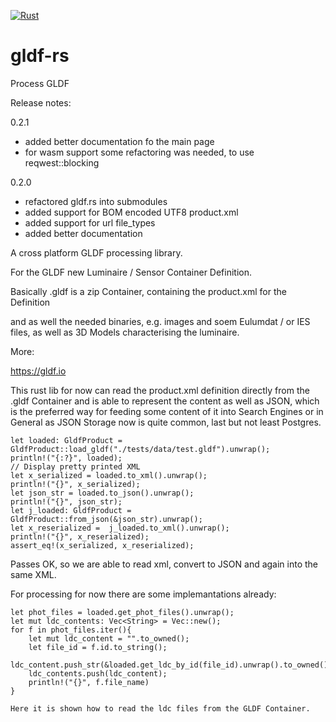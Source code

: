 [![Rust](https://github.com/holg/gldf-rs/actions/workflows/rust.yml/badge.svg)](https://github.com/holg/gldf-rs/actions/workflows/rust.yml)


# gldf-rs
Process GLDF

Release notes:

0.2.1
- added better documentation fo the main page
- for wasm support some refactoring was needed, to use reqwest::blocking 


0.2.0 
- refactored gldf.rs into submodules
- added support for BOM encoded UTF8 product.xml
- added support for url file_types
- added better documentation

A cross platform GLDF processing library.

For the GLDF new Luminaire / Sensor Container Definition.

Basically .gldf is a zip Container, containing the product.xml for the Definition

and as well the needed binaries, e.g. images and soem Eulumdat / or IES files,
as well as 3D Models characterising the luminaire.

More:

https://gldf.io

This rust lib for now can read the product.xml definition directly from the .gldf Container
and is able to represent the content as well as JSON, which is the preferred way for feeding some content of it
into Search Engines or in General as JSON Storage now is quite common, last but not least Postgres.


    let loaded: GldfProduct = GldfProduct::load_gldf("./tests/data/test.gldf").unwrap();
    println!("{:?}", loaded);
    // Display pretty printed XML
    let x_serialized = loaded.to_xml().unwrap();
    println!("{}", x_serialized);
    let json_str = loaded.to_json().unwrap();
    println!("{}", json_str);
    let j_loaded: GldfProduct = GldfProduct::from_json(&json_str).unwrap();
    let x_reserialized =  j_loaded.to_xml().unwrap();
    println!("{}", x_reserialized);
    assert_eq!(x_serialized, x_reserialized);

Passes OK, so we are able to read xml, convert to JSON and again into the same XML.

For processing for now there are some implemantations already:

    let phot_files = loaded.get_phot_files().unwrap();
    let mut ldc_contents: Vec<String> = Vec::new();
    for f in phot_files.iter(){
        let mut ldc_content = "".to_owned();
        let file_id = f.id.to_string();
        ldc_content.push_str(&loaded.get_ldc_by_id(file_id).unwrap().to_owned());
        ldc_contents.push(ldc_content);
        println!("{}", f.file_name)
    }

    Here it is shown how to read the ldc files from the GLDF Container.
